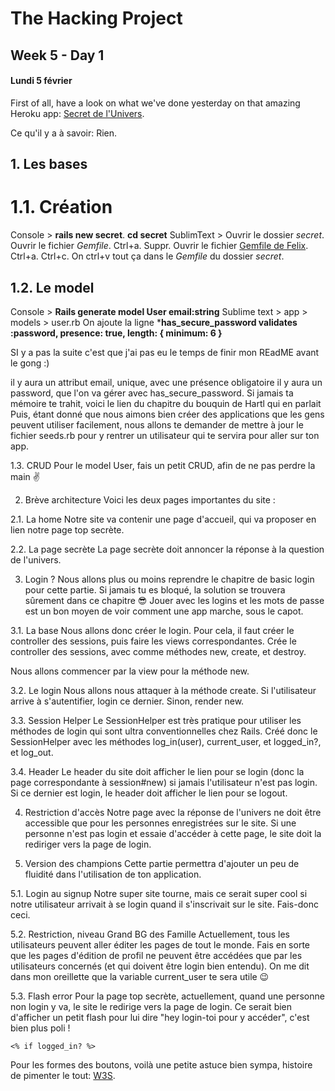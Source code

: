 # The Hacking Project

## Week 5 - Day 1
#### Lundi 5 février

First of all, have a look on what we've done yesterday on that amazing Heroku app: [Secret de l'Univers](https://secret-de-lunivers.herokuapp.com/).

Ce qu'il y a à savoir: Rien.

## 1. Les bases
# 1.1. Création
Console > **rails new secret**.
**cd secret**
SublimText > Ouvrir le dossier *secret*. Ouvrir le fichier *Gemfile*. Ctrl+a. Suppr. Ouvrir le fichier [Gemfile de Felix](https://github.com/felhix/cheat_sheets/blob/master/Ruby/Gemfile.rb). Ctrl+a. Ctrl+c. On ctrl+v tout ça dans le *Gemfile* du dossier *secret*. 

## 1.2. Le model
Console > **Rails generate model User email:string**
Sublime text > app > models > user.rb
On ajoute la ligne ***has_secure_password
  validates :password, presence: true, length: { minimum: 6 }**
  
  SI y a pas la suite c'est que j'ai pas eu le temps de finir mon REadME avant le gong :)

il y aura un attribut email, unique, avec une présence obligatoire
il y aura un password, que l'on va gérer avec has_secure_password. Si jamais ta mémoire te trahit, voici le lien du chapitre du bouquin de Hartl qui en parlait
Puis, étant donné que nous aimons bien créer des applications que les gens peuvent utiliser facilement, nous allons te demander de mettre à jour le fichier seeds.rb pour y rentrer un utilisateur qui te servira pour aller sur ton app.

1.3. CRUD
Pour le model User, fais un petit CRUD, afin de ne pas perdre la main ✌️

2. Brève architecture
Voici les deux pages importantes du site :

2.1. La home
Notre site va contenir une page d'accueil, qui va proposer en lien notre page top secrète.

2.2. La page secrète
La page secrète doit annoncer la réponse à la question de l'univers.

3. Login ?
Nous allons plus ou moins reprendre le chapitre de basic login pour cette partie. Si jamais tu es bloqué, la solution se trouvera sûrement dans ce chapitre 😎
Jouer avec les logins et les mots de passe est un bon moyen de voir comment une app marche, sous le capot.

3.1. La base
Nous allons donc créer le login. Pour cela, il faut créer le controller des sessions, puis faire les views correspondantes. Crée le controller des sessions, avec comme méthodes new, create, et destroy.

Nous allons commencer par la view pour la méthode new.

3.2. Le login
Nous allons nous attaquer à la méthode create. Si l'utilisateur arrive à s'autentifier, login ce dernier. Sinon, render new.

3.3. Session Helper
Le SessionHelper est très pratique pour utiliser les méthodes de login qui sont ultra conventionnelles chez Rails. Créé donc le SessionHelper avec les méthodes log_in(user), current_user, et logged_in?, et log_out.

3.4. Header
Le header du site doit afficher le lien pour se login (donc la page correspondante à session#new) si jamais l'utilisateur n'est pas login. Si ce dernier est login, le header doit afficher le lien pour se logout.

4. Restriction d'accès
Notre page avec la réponse de l'univers ne doit être accessible que pour les personnes enregistrées sur le site. Si une personne n'est pas login et essaie d'accéder à cette page, le site doit la rediriger vers la page de login.

5. Version des champions
Cette partie permettra d'ajouter un peu de fluidité dans l'utilisation de ton application.

5.1. Login au signup
Notre super site tourne, mais ce serait super cool si notre utilisateur arrivait à se login quand il s'inscrivait sur le site. Fais-donc ceci.

5.2. Restriction, niveau Grand BG des Famille
Actuellement, tous les utilisateurs peuvent aller éditer les pages de tout le monde. Fais en sorte que les pages d'édition de profil ne peuvent être accédées que par les utilisateurs concernés (et qui doivent être login bien entendu). On me dit dans mon oreillette que la variable current_user te sera utile 😉

5.3. Flash error
Pour la page top secrète, actuellement, quand une personne non login y va, le site le redirige vers la page de login. Ce serait bien d'afficher un petit flash pour lui dire "hey login-toi pour y accéder", c'est bien plus poli !

```<% if logged_in? %>```

Pour les formes des boutons, voilà une petite astuce bien sympa, histoire de pimenter le tout: [W3S](https://www.w3schools.com/bootstrap/bootstrap_buttons.asp).



